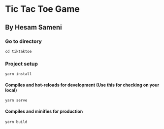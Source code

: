 # Tic Tac Toe Game

## By Hesam Sameni

### Go to directory

```
cd tiktaktoe
```

### Project setup

```
yarn install
```

#### Compiles and hot-reloads for development (Use this for checking on your local)

```
yarn serve
```

#### Compiles and minifies for production

```
yarn build
```
